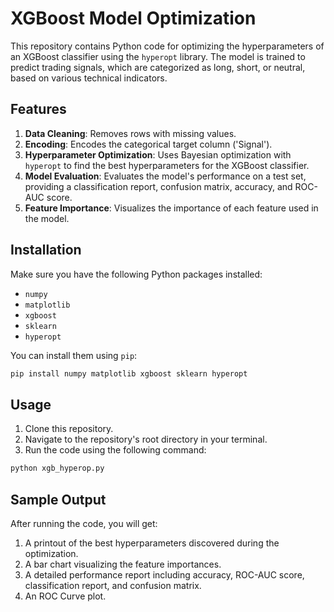 
# XGBoost Model Optimization

This repository contains Python code for optimizing the hyperparameters of an XGBoost classifier using the `hyperopt` library. The model is trained to predict trading signals, which are categorized as long, short, or neutral, based on various technical indicators.

## Features

1. **Data Cleaning**: Removes rows with missing values.
2. **Encoding**: Encodes the categorical target column ('Signal').
3. **Hyperparameter Optimization**: Uses Bayesian optimization with `hyperopt` to find the best hyperparameters for the XGBoost classifier.
4. **Model Evaluation**: Evaluates the model's performance on a test set, providing a classification report, confusion matrix, accuracy, and ROC-AUC score.
5. **Feature Importance**: Visualizes the importance of each feature used in the model.

## Installation

Make sure you have the following Python packages installed:

- `numpy`
- `matplotlib`
- `xgboost`
- `sklearn`
- `hyperopt`

You can install them using `pip`:

```bash
pip install numpy matplotlib xgboost sklearn hyperopt
```

## Usage

1. Clone this repository.
2. Navigate to the repository's root directory in your terminal.
3. Run the code using the following command:

```bash
python xgb_hyperop.py
```

## Sample Output

After running the code, you will get:

1. A printout of the best hyperparameters discovered during the optimization.
2. A bar chart visualizing the feature importances.
3. A detailed performance report including accuracy, ROC-AUC score, classification report, and confusion matrix.
4. An ROC Curve plot.
